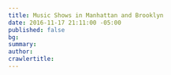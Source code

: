 ```yaml
---
title: Music Shows in Manhattan and Brooklyn
date: 2016-11-17 21:11:00 -05:00
published: false
bg: 
summary: 
author: 
crawlertitle: 
---
```


